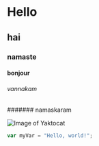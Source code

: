 # Hello
## hai
### namaste
#### bonjour
###### vannakam
####### namaskaram


![Image of Yaktocat](https://octodex.github.com/images/yaktocat.png)
``` javascript
var myVar = "Hello, world!";
```






